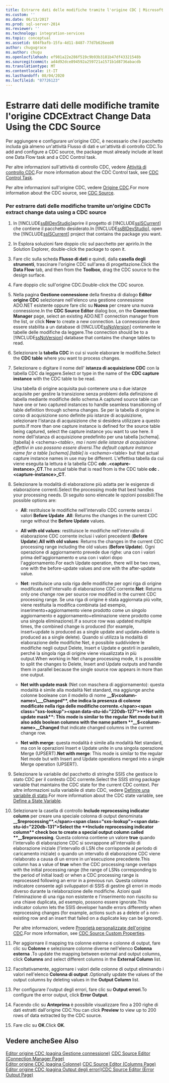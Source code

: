 ```yaml
---
title: Estrarre dati delle modifiche tramite l'origine CDC | Microsoft Docs
ms.custom: ''
ms.date: 06/13/2017
ms.prod: sql-server-2014
ms.reviewer: ''
ms.technology: integration-services
ms.topic: conceptual
ms.assetid: 604fbafb-15fa-4d11-8487-77d7b626eed8
author: chugugrace
ms.author: chugu
ms.openlocfilehash: ef981a22e286f519c9b93b3181b47df43321548b
ms.sourcegitcommit: ad4d92dce894592a259721a1571b1d8736abacdb
ms.translationtype: MT
ms.contentlocale: it-IT
ms.lasthandoff: 08/04/2020
ms.locfileid: "87726123"
---
```

# <a name="extract-change-data-using-the-cdc-source"></a><span data-ttu-id="220db-102">Estrarre dati delle modifiche tramite l'origine CDC</span><span class="sxs-lookup"><span data-stu-id="220db-102">Extract Change Data Using the CDC Source</span></span>
  <span data-ttu-id="220db-103">Per aggiungere e configurare un'origine CDC, è necessario che il pacchetto includa già almeno un'attività Flusso di dati e un'attività di controllo CDC.</span><span class="sxs-lookup"><span data-stu-id="220db-103">To add and configure a CDC source, the package must already include at least one Data Flow task and a CDC Control task.</span></span>  
  
 <span data-ttu-id="220db-104">Per altre informazioni sull'attività di controllo CDC, vedere [Attività di controllo CDC](../control-flow/cdc-control-task.md).</span><span class="sxs-lookup"><span data-stu-id="220db-104">For more information about the CDC Control task, see [CDC Control Task](../control-flow/cdc-control-task.md).</span></span>  
  
 <span data-ttu-id="220db-105">Per altre informazioni sull'origine CDC, vedere [Origine CDC](cdc-source.md).</span><span class="sxs-lookup"><span data-stu-id="220db-105">For more information about the CDC source, see [CDC Source](cdc-source.md).</span></span>  
  
### <a name="to-extract-change-data-using-a-cdc-source"></a><span data-ttu-id="220db-106">Per estrarre dati delle modifiche tramite un'origine CDC</span><span class="sxs-lookup"><span data-stu-id="220db-106">To extract change data using a CDC source</span></span>  
  
1.  <span data-ttu-id="220db-107">In [!INCLUDE[ssBIDevStudio](../../includes/ssbidevstudio-md.md)]aprire il progetto di [!INCLUDE[ssISCurrent](../../includes/ssiscurrent-md.md)] che contiene il pacchetto desiderato.</span><span class="sxs-lookup"><span data-stu-id="220db-107">In [!INCLUDE[ssBIDevStudio](../../includes/ssbidevstudio-md.md)], open the [!INCLUDE[ssISCurrent](../../includes/ssiscurrent-md.md)] project that contains the package you want.</span></span>  
  
2.  <span data-ttu-id="220db-108">In Esplora soluzioni fare doppio clic sul pacchetto per aprirlo.</span><span class="sxs-lookup"><span data-stu-id="220db-108">In the Solution Explorer, double-click the package to open it.</span></span>  
  
3.  <span data-ttu-id="220db-109">Fare clic sulla scheda **Flusso di dati** e quindi, dalla **casella degli strumenti**, trascinare l'origine CDC sull'area di progettazione.</span><span class="sxs-lookup"><span data-stu-id="220db-109">Click the **Data Flow** tab, and then from the **Toolbox**, drag the CDC source to the design surface.</span></span>  
  
4.  <span data-ttu-id="220db-110">Fare doppio clic sull'origine CDC.</span><span class="sxs-lookup"><span data-stu-id="220db-110">Double-click the CDC source.</span></span>  
  
5.  <span data-ttu-id="220db-111">Nella pagina **Gestione connessione** della finestra di dialogo **Editor origine CDC** selezionare nell'elenco una gestione connessione ADO.NET esistente oppure fare clic su **Nuova** per creare una nuova connessione.</span><span class="sxs-lookup"><span data-stu-id="220db-111">In the **CDC Source Editor** dialog box, on the **Connection Manager** page, select an existing ADO.NET connection manager from the list, or click **New** to create a new connection.</span></span> <span data-ttu-id="220db-112">La connessione deve essere stabilita a un database di [!INCLUDE[ssNoVersion](../../includes/ssnoversion-md.md)] contenente le tabelle delle modifiche da leggere.</span><span class="sxs-lookup"><span data-stu-id="220db-112">The connection should be to a [!INCLUDE[ssNoVersion](../../includes/ssnoversion-md.md)] database that contains the change tables to read.</span></span>  
  
6.  <span data-ttu-id="220db-113">Selezionare la **tabella CDC** in cui si vuole elaborare le modifiche.</span><span class="sxs-lookup"><span data-stu-id="220db-113">Select the **CDC table** where you want to process changes.</span></span>  
  
7.  <span data-ttu-id="220db-114">Selezionare o digitare il nome dell' **istanza di acquisizione CDC** con la tabella CDC da leggere.</span><span class="sxs-lookup"><span data-stu-id="220db-114">Select or type in the name of the **CDC capture instance** with the CDC table to be read.</span></span>  
  
     <span data-ttu-id="220db-115">Una tabella di origine acquisita può contenere una o due istanze acquisite per gestire la transizione senza problemi della definizione di tabella mediante modifiche dello schema.</span><span class="sxs-lookup"><span data-stu-id="220db-115">A captured source table can have one or two captured instances to handle seamless transitioning of table definition through schema changes.</span></span> <span data-ttu-id="220db-116">Se per la tabella di origine in corso di acquisizione sono definite più istanze di acquisizione, selezionare l'istanza di acquisizione che si desidera utilizzare a questo punto.</span><span class="sxs-lookup"><span data-stu-id="220db-116">If more than one capture instance is defined for the source table being captured, select the capture instance you want to use here.</span></span> <span data-ttu-id="220db-117">Il nome dell'istanza di acquisizione predefinito per una tabella [schema].[tabella] è \<schema>_\<table>, ma i nomi delle istanze di acquisizione effettivi in uso possono essere diversi.</span><span class="sxs-lookup"><span data-stu-id="220db-117">The default capture instance name for a table [schema].[table] is \<schema>_\<table> but that actual capture instance names in use may be different.</span></span> <span data-ttu-id="220db-118">L'effettiva tabella da cui viene eseguita la lettura è la tabella CDC **cdc .\<capture-instance>_CT**.</span><span class="sxs-lookup"><span data-stu-id="220db-118">The actual table that is read from is the CDC table **cdc .\<capture-instance>_CT**.</span></span>  
  
8.  <span data-ttu-id="220db-119">Selezionare la modalità di elaborazione più adatta per le esigenze di elaborazione correnti.</span><span class="sxs-lookup"><span data-stu-id="220db-119">Select the processing mode that best handles your processing needs.</span></span> <span data-ttu-id="220db-120">Di seguito sono elencate le opzioni possibili:</span><span class="sxs-lookup"><span data-stu-id="220db-120">The possible options are:</span></span>  
  
    -   <span data-ttu-id="220db-121">**All**: restituisce le modifiche nell'intervallo CDC corrente senza i valori **Before Update** .</span><span class="sxs-lookup"><span data-stu-id="220db-121">**All**: Returns the changes in the current CDC range without the **Before Update** values.</span></span>  
  
    -   <span data-ttu-id="220db-122">**All with old values**: restituisce le modifiche nell'intervallo di elaborazione CDC corrente inclusi i valori precedenti (**Before Update**).</span><span class="sxs-lookup"><span data-stu-id="220db-122">**All with old values**: Returns the changes in the current CDC processing range including the old values (**Before Update**).</span></span> <span data-ttu-id="220db-123">Ogni operazione di aggiornamento prevede due righe: una con i valori prima dell'aggiornamento e una con i valori dopo l'aggiornamento.</span><span class="sxs-lookup"><span data-stu-id="220db-123">For each Update operation, there will be two rows, one with the before-update values and one with the after-update value.</span></span>  
  
    -   <span data-ttu-id="220db-124">**Net**: restituisce una sola riga delle modifiche per ogni riga di origine modificata nell'intervallo di elaborazione CDC corrente.</span><span class="sxs-lookup"><span data-stu-id="220db-124">**Net**: Returns only one change row per source row modified in the current CDC processing range.</span></span> <span data-ttu-id="220db-125">Se una riga di origine è stata aggiornata più volte, viene restituita la modifica combinata (ad esempio, inserimento+aggiornamento viene prodotto come un singolo aggiornamento e aggiornamento+eliminazione viene prodotto come una singola eliminazione).</span><span class="sxs-lookup"><span data-stu-id="220db-125">If a source row was updated multiple times, the combined change is produced (for example, insert+update is produced as a single update and update+delete is produced as a single delete).</span></span> <span data-ttu-id="220db-126">Quando si utilizza la modalità di elaborazione delle modifiche Net, è possibile suddividere le modifiche negli output Delete, Insert e Update e gestirli in parallelo, perché la singola riga di origine viene visualizzata in più output.</span><span class="sxs-lookup"><span data-stu-id="220db-126">When working in Net change processing mode, it is possible to split the changes to Delete, Insert and Update outputs and handle them in parallel because the single source row appears in more than one output.</span></span>  
  
    -   <span data-ttu-id="220db-127">**Net with update mask** (Net con maschera di aggiornamento): questa modalità è simile alla modalità Net standard, ma aggiunge anche colonne booleane con il modello di nome **__$\<column-name>\___Changed**, che indica la presenza di colonne modificate nella riga delle modifiche corrente.</span><span class="sxs-lookup"><span data-stu-id="220db-127">**Net with update mask**: This mode is similar to the regular Net mode but it also adds boolean columns with the name pattern **__$\<column-name>\__Changed** that indicate changed columns in the current change row.</span></span>  
  
    -   <span data-ttu-id="220db-128">**Net with merge**: questa modalità è simile alla modalità Net standard, ma con le operazioni Insert e Update unite in una singola operazione Merge (UPSERT).</span><span class="sxs-lookup"><span data-stu-id="220db-128">**Net with merge**: This mode is similar to the regular Net mode but with Insert and Update operations merged into a single Merge operation (UPSERT).</span></span>  
  
9. <span data-ttu-id="220db-129">Selezionare la variabile del pacchetto di stringhe SSIS che gestisce lo stato CDC per il contesto CDC corrente.</span><span class="sxs-lookup"><span data-stu-id="220db-129">Select the SSIS string package variable that maintains the CDC state for the current CDC context.</span></span> <span data-ttu-id="220db-130">Per altre informazioni sulla variabile di stato CDC, vedere [Definire una variabile di stato](define-a-state-variable.md).</span><span class="sxs-lookup"><span data-stu-id="220db-130">For more information about the CDC state variable, see [Define a State Variable](define-a-state-variable.md).</span></span>  
  
10. <span data-ttu-id="220db-131">Selezionare la casella di controllo **Include reprocessing indicator column** per creare una speciale colonna di output denominata **__$reprocessing**.</span><span class="sxs-lookup"><span data-stu-id="220db-131">Select the **Include reprocessing indicator column** check box to create a special output column called **__$reprocessing**.</span></span> <span data-ttu-id="220db-132">Questa colonna contiene un valore **true** quando l'intervallo di elaborazione CDC si sovrappone all'intervallo di elaborazione iniziale (l'intervallo di LSN che corrisponde al periodo di caricamento iniziale) o quando un intervallo di elaborazione CDC viene rielaborato a causa di un errore in un'esecuzione precedente.</span><span class="sxs-lookup"><span data-stu-id="220db-132">This column has a value of **true** when the CDC processing range overlaps with the initial processing range (the range of LSNs corresponding to the period of initial load) or when a CDC processing range is reprocessed following an error in a previous run.</span></span> <span data-ttu-id="220db-133">Questa colonna indicatore consente agli sviluppatori di SSIS di gestire gli errori in modo diverso durante la rielaborazione delle modifiche. Azioni quali l'eliminazione di una riga non esistente e l'inserimento non riuscito su una chiave duplicata, ad esempio, possono essere ignorate.</span><span class="sxs-lookup"><span data-stu-id="220db-133">This indicator column lets the SSIS developer handle errors differently when reprocessing changes (for example, actions such as a delete of a non-existing row and an insert that failed on a duplicate key can be ignored).</span></span>  
  
     <span data-ttu-id="220db-134">Per altre informazioni, vedere [Proprietà personalizzate dell'origine CDC](cdc-source-custom-properties.md).</span><span class="sxs-lookup"><span data-stu-id="220db-134">For more information, see [CDC Source Custom Properties](cdc-source-custom-properties.md).</span></span>  
  
11. <span data-ttu-id="220db-135">Per aggiornare il mapping tra colonne esterne e colonne di output, fare clic su **Colonne** e selezionare colonne diverse nell'elenco **Colonna esterna** .</span><span class="sxs-lookup"><span data-stu-id="220db-135">To update the mapping between external and output columns, click **Columns** and select different columns in the **External Column** list.</span></span>  
  
12. <span data-ttu-id="220db-136">Facoltativamente, aggiornare i valori delle colonne di output eliminando i valori nell'elenco **Colonna di output** .</span><span class="sxs-lookup"><span data-stu-id="220db-136">Optionally update the values of the output columns by deleting values in the **Output Column** list.</span></span>  
  
13. <span data-ttu-id="220db-137">Per configurare l'output degli errori, fare clic su **Output errori**.</span><span class="sxs-lookup"><span data-stu-id="220db-137">To configure the error output, click **Error Output**.</span></span>  
  
14. <span data-ttu-id="220db-138">Facendo clic su **Anteprima** è possibile visualizzare fino a 200 righe di dati estratti dall'origine CDC.</span><span class="sxs-lookup"><span data-stu-id="220db-138">You can click **Preview** to view up to 200 rows of data extracted by the CDC source.</span></span>  
  
15. <span data-ttu-id="220db-139">Fare clic su **OK**.</span><span class="sxs-lookup"><span data-stu-id="220db-139">Click **OK**.</span></span>  
  
## <a name="see-also"></a><span data-ttu-id="220db-140">Vedere anche</span><span class="sxs-lookup"><span data-stu-id="220db-140">See Also</span></span>  
 <span data-ttu-id="220db-141">[Editor origine CDC &#40;pagina Gestione connessione&#41;](../cdc-source-editor-connection-manager-page.md) </span><span class="sxs-lookup"><span data-stu-id="220db-141">[CDC Source Editor &#40;Connection Manager Page&#41;](../cdc-source-editor-connection-manager-page.md) </span></span>  
 <span data-ttu-id="220db-142">[Editor origine CDC &#40;pagina Colonne&#41;](../cdc-source-editor-columns-page.md) </span><span class="sxs-lookup"><span data-stu-id="220db-142">[CDC Source Editor &#40;Columns Page&#41;](../cdc-source-editor-columns-page.md) </span></span>  
 [<span data-ttu-id="220db-143">Editor origine CDC &#40;pagina Output degli errori&#41;</span><span class="sxs-lookup"><span data-stu-id="220db-143">CDC Source Editor &#40;Error Output Page&#41;</span></span>](../cdc-source-editor-error-output-page.md)  
  
  
